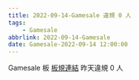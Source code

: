 ```yaml
---
title: 2022-09-14-Gamesale 違規 0 人
tags:
    - Gamesale
abbrlink: 2022-09-14-Gamesale
date: Gamesale-2022-09-14 12:00:00
---
```

Gamesale 板 [板規連結](https://www.ptt.cc/bbs/Gossiping/M.1637425085.A.07D.html)
昨天違規 0 人
